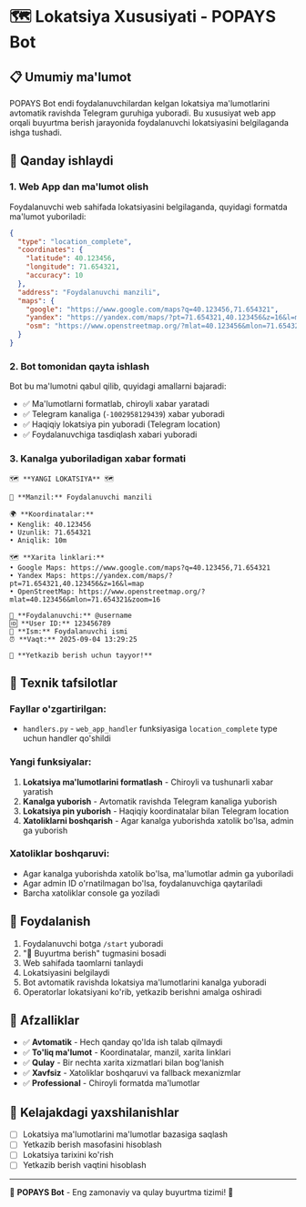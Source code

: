 # 🗺️ Lokatsiya Xususiyati - POPAYS Bot

## 📋 Umumiy ma'lumot

POPAYS Bot endi foydalanuvchilardan kelgan lokatsiya ma'lumotlarini avtomatik ravishda Telegram guruhiga yuboradi. Bu xususiyat web app orqali buyurtma berish jarayonida foydalanuvchi lokatsiyasini belgilaganda ishga tushadi.

## 🚀 Qanday ishlaydi

### 1. Web App dan ma'lumot olish
Foydalanuvchi web sahifada lokatsiyasini belgilaganda, quyidagi formatda ma'lumot yuboriladi:

```json
{
  "type": "location_complete",
  "coordinates": {
    "latitude": 40.123456,
    "longitude": 71.654321,
    "accuracy": 10
  },
  "address": "Foydalanuvchi manzili",
  "maps": {
    "google": "https://www.google.com/maps?q=40.123456,71.654321",
    "yandex": "https://yandex.com/maps/?pt=71.654321,40.123456&z=16&l=map",
    "osm": "https://www.openstreetmap.org/?mlat=40.123456&mlon=71.654321&zoom=16"
  }
}
```

### 2. Bot tomonidan qayta ishlash
Bot bu ma'lumotni qabul qilib, quyidagi amallarni bajaradi:

- ✅ Ma'lumotlarni formatlab, chiroyli xabar yaratadi
- ✅ Telegram kanaliga (`-1002958129439`) xabar yuboradi
- ✅ Haqiqiy lokatsiya pin yuboradi (Telegram location)
- ✅ Foydalanuvchiga tasdiqlash xabari yuboradi

### 3. Kanalga yuboriladigan xabar formati

```
🗺️ **YANGI LOKATSIYA** 🗺️

📍 **Manzil:** Foydalanuvchi manzili

🌍 **Koordinatalar:**
• Kenglik: 40.123456
• Uzunlik: 71.654321
• Aniqlik: 10m

🗺️ **Xarita linklari:**
• Google Maps: https://www.google.com/maps?q=40.123456,71.654321
• Yandex Maps: https://yandex.com/maps/?pt=71.654321,40.123456&z=16&l=map
• OpenStreetMap: https://www.openstreetmap.org/?mlat=40.123456&mlon=71.654321&zoom=16

👤 **Foydalanuvchi:** @username
🆔 **User ID:** 123456789
📱 **Ism:** Foydalanuvchi ismi
⏰ **Vaqt:** 2025-09-04 13:29:25

🚚 **Yetkazib berish uchun tayyor!**
```

## 🔧 Texnik tafsilotlar

### Fayllar o'zgartirilgan:
- `handlers.py` - `web_app_handler` funksiyasiga `location_complete` type uchun handler qo'shildi

### Yangi funksiyalar:
1. **Lokatsiya ma'lumotlarini formatlash** - Chiroyli va tushunarli xabar yaratish
2. **Kanalga yuborish** - Avtomatik ravishda Telegram kanaliga yuborish
3. **Lokatsiya pin yuborish** - Haqiqiy koordinatalar bilan Telegram location
4. **Xatoliklarni boshqarish** - Agar kanalga yuborishda xatolik bo'lsa, admin ga yuborish

### Xatoliklar boshqaruvi:
- Agar kanalga yuborishda xatolik bo'lsa, ma'lumotlar admin ga yuboriladi
- Agar admin ID o'rnatilmagan bo'lsa, foydalanuvchiga qaytariladi
- Barcha xatoliklar console ga yoziladi

## 📱 Foydalanish

1. Foydalanuvchi botga `/start` yuboradi
2. "🛒 Buyurtma berish" tugmasini bosadi
3. Web sahifada taomlarni tanlaydi
4. Lokatsiyasini belgilaydi
5. Bot avtomatik ravishda lokatsiya ma'lumotlarini kanalga yuboradi
6. Operatorlar lokatsiyani ko'rib, yetkazib berishni amalga oshiradi

## 🎯 Afzalliklar

- ✅ **Avtomatik** - Hech qanday qo'lda ish talab qilmaydi
- ✅ **To'liq ma'lumot** - Koordinatalar, manzil, xarita linklari
- ✅ **Qulay** - Bir nechta xarita xizmatlari bilan bog'lanish
- ✅ **Xavfsiz** - Xatoliklar boshqaruvi va fallback mexanizmlar
- ✅ **Professional** - Chiroyli formatda ma'lumotlar

## 🔄 Kelajakdagi yaxshilanishlar

- [ ] Lokatsiya ma'lumotlarini ma'lumotlar bazasiga saqlash
- [ ] Yetkazib berish masofasini hisoblash
- [ ] Lokatsiya tarixini ko'rish
- [ ] Yetkazib berish vaqtini hisoblash

---

🍕 **POPAYS Bot** - Eng zamonaviy va qulay buyurtma tizimi! 🍕




